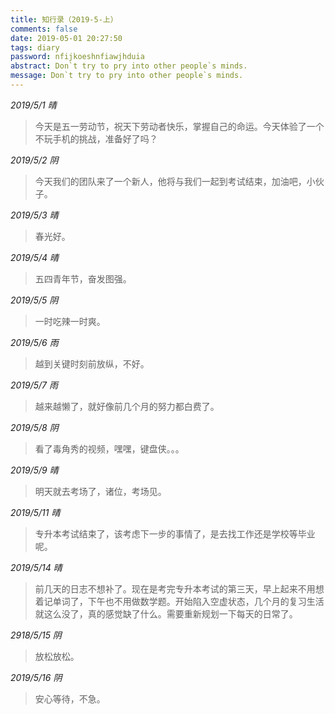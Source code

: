 ```yaml
---
title: 知行录（2019-5-上）
comments: false
date: 2019-05-01 20:27:50
tags: diary
password: nfijkoeshnfiawjhduia
abstract: Don`t try to pry into other people`s minds.
message: Don`t try to pry into other people`s minds.
---
```

*2019/5/1 晴*

> 今天是五一劳动节，祝天下劳动者快乐，掌握自己的命运。今天体验了一个不玩手机的挑战，准备好了吗？

*2019/5/2 阴*

> 今天我们的团队来了一个新人，他将与我们一起到考试结束，加油吧，小伙子。

*2019/5/3 晴*

> 春光好。

*2019/5/4 晴*

> 五四青年节，奋发图强。

*2019/5/5 阴*

> 一时吃辣一时爽。

*2019/5/6 雨*

> 越到关键时刻前放纵，不好。

*2019/5/7 雨*

> 越来越懒了，就好像前几个月的努力都白费了。

*2019/5/8 阴*

> 看了毒角秀的视频，嘿嘿，键盘侠。。。

*2019/5/9 晴*

> 明天就去考场了，诸位，考场见。

*2019/5/11 晴*

> 专升本考试结束了，该考虑下一步的事情了，是去找工作还是学校等毕业呢。

*2019/5/14 晴*

> 前几天的日志不想补了。现在是考完专升本考试的第三天，早上起来不用想着记单词了，下午也不用做数学题。开始陷入空虚状态，几个月的复习生活就这么没了，真的感觉缺了什么。需要重新规划一下每天的日常了。

*2918/5/15 阴*

> 放松放松。

*2019/5/16 阴*

> 安心等待，不急。